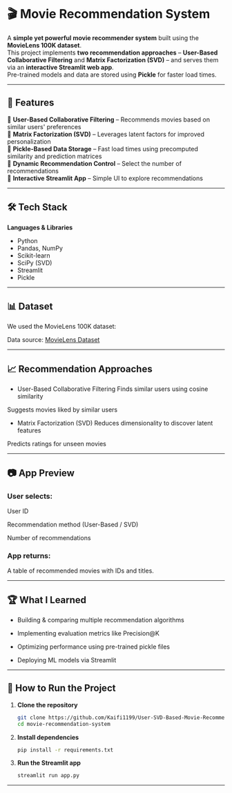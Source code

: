 # 🎬 Movie Recommendation System  

A **simple yet powerful movie recommender system** built using the **MovieLens 100K dataset**.  
This project implements **two recommendation approaches** – **User-Based Collaborative Filtering** and **Matrix Factorization (SVD)** – and serves them via an **interactive Streamlit web app**.  
Pre-trained models and data are stored using **Pickle** for faster load times.  

---

## 📌 Features  
🔹 **User-Based Collaborative Filtering** – Recommends movies based on similar users' preferences  
🔹 **Matrix Factorization (SVD)** – Leverages latent factors for improved personalization  
🔹 **Pickle-Based Data Storage** – Fast load times using precomputed similarity and prediction matrices  
🔹 **Dynamic Recommendation Control** – Select the number of recommendations  
🔹 **Interactive Streamlit App** – Simple UI to explore recommendations  

---

## 🛠️ Tech Stack  

**Languages & Libraries**  
- Python  
- Pandas, NumPy  
- Scikit-learn  
- SciPy (SVD)  
- Streamlit  
- Pickle  

---

## 📊 Dataset
We used the MovieLens 100K dataset:

Data source: [MovieLens Dataset](https://www.kaggle.com/datasets/prajitdatta/movielens-100k-dataset)

---

## 📈 Recommendation Approaches
- User-Based Collaborative Filtering
Finds similar users using cosine similarity

Suggests movies liked by similar users

- Matrix Factorization (SVD)
Reduces dimensionality to discover latent features

Predicts ratings for unseen movies

---

## 📷 App Preview
### User selects:

User ID

Recommendation method (User-Based / SVD)

Number of recommendations

### App returns:
A table of recommended movies with IDs and titles.

---

## 🏆 What I Learned
- Building & comparing multiple recommendation algorithms

- Implementing evaluation metrics like Precision@K

- Optimizing performance using pre-trained pickle files

- Deploying ML models via Streamlit

---

## 🚀 How to Run the Project  

1. **Clone the repository**
   ```bash
   git clone https://github.com/Kaifi1199/User-SVD-Based-Movie-Recommendation-System.git
   cd movie-recommendation-system

2. **Install dependencies**
   ```bash
   pip install -r requirements.txt

3. **Run the Streamlit app**
   ```bash
   streamlit run app.py

---
